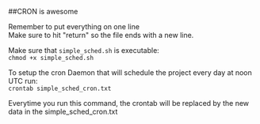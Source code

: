 ##CRON is awesome

Remember to put everything on one line    
Make sure to hit "return" so the file ends with a new line.   

Make sure that `simple_sched.sh` is executable:   
`chmod +x simple_sched.sh`   

To setup the cron Daemon that will schedule the project every day at noon UTC run:   
`crontab simple_sched_cron.txt`   

Everytime you run this command, the crontab will be replaced by the new data in the simple_sched_cron.txt


